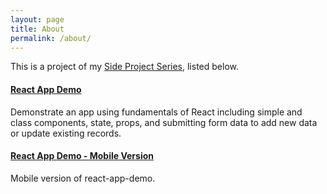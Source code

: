 ```yaml
---
layout: page
title: About
permalink: /about/
---
```


This is a project of my [Side Project Series](https://jglchen.github.io/), listed below.
&nbsp;

#### [React App Demo](https://jglchen.github.io/react-app-demo/)
Demonstrate an app using fundamentals of React including simple and class components, state, props, and submitting form data to add new data or update existing records.
&nbsp;

#### [React App Demo - Mobile Version](https://jglchen.github.io/react-app-demo-mobile/) 
Mobile version of react-app-demo.
&nbsp;
 


